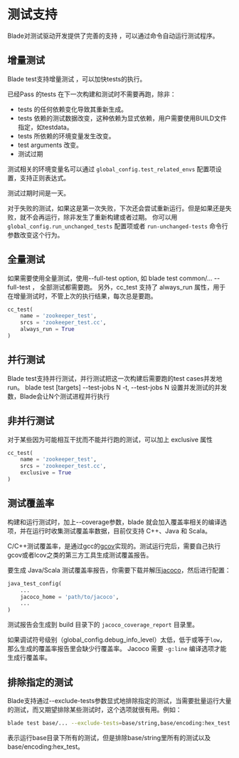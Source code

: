 # 测试支持

Blade对测试驱动开发提供了完善的支持 ，可以通过命令自动运行测试程序。

## 增量测试

Blade test支持增量测试 ，可以加快tests的执行。

已经Pass 的tests 在下一次构建和测试时不需要再跑，除非：

* tests 的任何依赖变化导致其重新生成。
* tests 依赖的测试数据改变，这种依赖为显式依赖，用户需要使用BUILD文件指定，如testdata。
* tests 所依赖的环境变量发生改变。
* test arguments 改变。
* 测试过期

测试相关的环境变量名可以通过 `global_config.test_related_envs` 配置项设置，支持正则表达式。

测试过期时间是一天。

对于失败的测试，如果这是第一次失败，下次还会尝试重新运行。但是如果还是失败，就不会再运行，除非发生了重新构建或者过期。
你可以用 `global_config.run_unchanged_tests` 配置项或者 `run-unchanged-tests` 命令行参数改变这个行为。

## 全量测试

如果需要使用全量测试，使用--full-test option, 如 blade test common/... --full-test ， 全部测试都需要跑。
另外，cc_test 支持了 always_run 属性，用于在增量测试时，不管上次的执行结果，每次总是要跑。

```python
cc_test(
    name = 'zookeeper_test',
    srcs = 'zookeeper_test.cc',
    always_run = True
)
```

## 并行测试

Blade test支持并行测试，并行测试把这一次构建后需要跑的test cases并发地run。
blade test [targets] --test-jobs N
-t, --test-jobs N 设置并发测试的并发数，Blade会让N个测试进程并行执行

## 非并行测试

对于某些因为可能相互干扰而不能并行跑的测试，可以加上 exclusive 属性

```python
cc_test(
    name = 'zookeeper_test',
    srcs = 'zookeeper_test.cc',
    exclusive = True
)
```

## 测试覆盖率

构建和运行测试时，加上--coverage参数，blade 就会加入覆盖率相关的编译选项，并在运行时收集测试覆盖率数据，目前仅支持 C++、Java 和 Scala。

C/C++测试覆盖率，是通过gcc的[gcov](https://gcc.gnu.org/onlinedocs/gcc/Gcov.html)实现的。测试运行完后，需要自己执行gcov或者lcov之类的第三方工具生成测试覆盖报告。

要生成 Java/Scala 测试覆盖率报告，你需要下载并解压[jacoco](https://www.jacoco.org/)，然后进行配置：

```python
java_test_config(
    ...
    jacoco_home = 'path/to/jacoco',
    ...
)
```

测试报告会生成到 build 目录下的 `jacoco_coverage_report` 目录里。

如果调试符号级别（global\_config.debug\_info\_level）太低，低于或等于`low`，那么生成的覆盖率报告里会缺少行覆盖率。
Jacoco 需要 `-g:line` 编译选项才能生成行覆盖率。

## 排除指定的测试

Blade支持通过--exclude-tests参数显式地排除指定的测试，当需要批量运行大量的测试，而又期望排除某些测试时，这个选项就很有用。例如：

```bash
blade test base/... --exclude-tests=base/string,base/encoding:hex_test
```

表示运行base目录下所有的测试，但是排除base/string里所有的测试以及base/encoding:hex_test。
